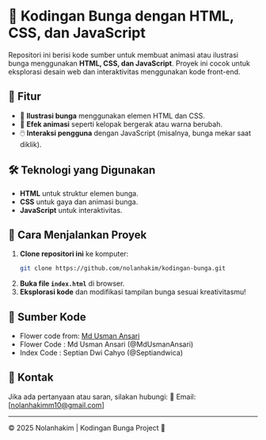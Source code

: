 # 🌸 Kodingan Bunga dengan HTML, CSS, dan JavaScript

Repositori ini berisi kode sumber untuk membuat animasi atau ilustrasi bunga menggunakan **HTML, CSS, dan JavaScript**. Proyek ini cocok untuk eksplorasi desain web dan interaktivitas menggunakan kode front-end.

## 📌 **Fitur**
- 🌼 **Ilustrasi bunga** menggunakan elemen HTML dan CSS.
- 🎨 **Efek animasi** seperti kelopak bergerak atau warna berubah.
- 🖱️ **Interaksi pengguna** dengan JavaScript (misalnya, bunga mekar saat diklik).

## 🛠 **Teknologi yang Digunakan**
- **HTML** untuk struktur elemen bunga.
- **CSS** untuk gaya dan animasi bunga.
- **JavaScript** untuk interaktivitas.

## 🚀 **Cara Menjalankan Proyek**

1. **Clone repositori ini** ke komputer:
   ```sh
   git clone https://github.com/nolanhakim/kodingan-bunga.git
   ```
2. **Buka file `index.html`** di browser.
3. **Eksplorasi kode** dan modifikasi tampilan bunga sesuai kreativitasmu!



## 📄 **Sumber Kode**
- Flower code from: [Md Usman Ansari](https://codepen.io/mdusmanansari/pen/BamepLe)
- Flower Code : Md Usman Ansari (@MdUsmanAnsari)
- Index Code : Septian Dwi Cahyo (@Septiandwica)

## 📩 **Kontak**
Jika ada pertanyaan atau saran, silakan hubungi:
📧 Email: [nolanhakimm10@gmail.com]

---
© 2025 Nolanhakim | Kodingan Bunga Project 🌸

